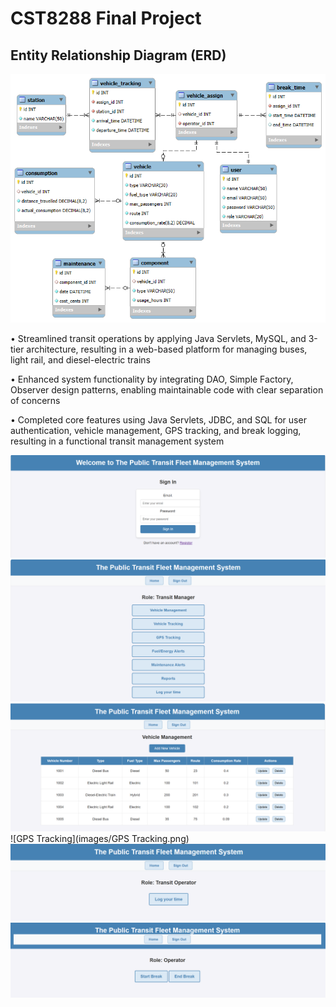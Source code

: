 # CST8288 Final Project

## Entity Relationship Diagram (ERD)

![ERD Diagram](documents/ERD/ptfms_erd.png)

•	Streamlined transit operations by applying Java Servlets, MySQL, and 3-tier architecture, resulting in a web-based platform for managing buses, light rail, and diesel-electric trains  

•	Enhanced system functionality by integrating DAO, Simple Factory, Observer design patterns, enabling maintainable code with clear separation of concerns

•	Completed core features using Java Servlets, JDBC, and SQL for user authentication, vehicle management, GPS tracking, and break logging, resulting in a functional transit management system

![Login_Register Page](images/Login_Register.png)
![Transit Manager Page](images/TransitManagerPage.png)
![Vehicle Managerment Page](images/VehicleManagement.png)
![GPS Tracking](images/GPS Tracking.png)
![Operator Page](images/OperatorPage.png)
![Log Break Page](images/LogBreakPage.png)
